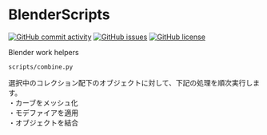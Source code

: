 # BlenderScripts

[![GitHub commit activity](https://img.shields.io/github/commit-activity/m/koiusa/BlenderScripts)](https://github.com/koiusa/BlenderScripts/graphs/commit-activity)
[![GitHub issues](https://img.shields.io/github/issues/koiusa/BlenderScripts)](https://github.com/koiusa/BlenderScripts/issues)
[![GitHub license](https://img.shields.io/github/license/koiusa/BlenderScripts)](https://github.com/koiusa/BlenderScripts/blob/main/LICENSE)

Blender work helpers

```
scripts/combine.py
```
選択中のコレクション配下のオブジェクトに対して、下記の処理を順次実行します。  
・カーブをメッシュ化  
・モデファイアを適用  
・オブジェクトを結合  
